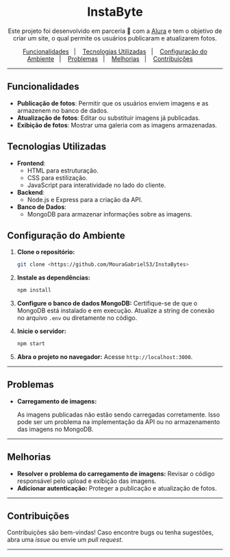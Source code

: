<h1 align="center"> InstaByte </h1>

<p align="center">
Este projeto foi desenvolvido em parceria 🤝 com a <a href="https://www.alura.com.br/">Alura</a> e tem o objetivo de criar um site, o qual permite os usuários publicaram e atualizarem fotos. 
</p>

<p align="center">
  <a href="#funcionalidades">Funcionalidades</a>&nbsp;&nbsp;&nbsp;|&nbsp;&nbsp;&nbsp;
  <a href="#tecnologias-utilizadas">Tecnologias Utilizadas</a>&nbsp;&nbsp;&nbsp;|&nbsp;&nbsp;&nbsp;
  <a href="#configuração-do-ambiente">Configuração do Ambiente</a>&nbsp;&nbsp;&nbsp;|&nbsp;&nbsp;&nbsp;
  <a href="#problemas">Problemas</a>&nbsp;&nbsp;&nbsp;|&nbsp;&nbsp;&nbsp;
  <a href="#melhorias">Melhorias</a>&nbsp;&nbsp;&nbsp;|&nbsp;&nbsp;&nbsp;
  <a href="#contribuições">Contribuições</a>&nbsp;&nbsp;&nbsp;&nbsp;&nbsp;&nbsp;  
</p>

---

## Funcionalidades

- **Publicação de fotos**: Permitir que os usuários enviem imagens e as armazenem no banco de dados.
- **Atualização de fotos**: Editar ou substituir imagens já publicadas.
- **Exibição de fotos**: Mostrar uma galeria com as imagens armazenadas.

## Tecnologias Utilizadas

- **Frontend**:
  - HTML para estruturação.
  - CSS para estilização.
  - JavaScript para interatividade no lado do cliente.
- **Backend**:
  - Node.js e Express para a criação da API.
- **Banco de Dados**:
  - MongoDB para armazenar informações sobre as imagens.

## Configuração do Ambiente

1. **Clone o repositório:**
   ```bash
   git clone <https://github.com/MouraGabriel53/InstaBytes>
   ```

2. **Instale as dependências:**
   ```bash
   npm install
   ```

3. **Configure o banco de dados MongoDB:**
   Certifique-se de que o MongoDB está instalado e em execução. Atualize a string de conexão no arquivo `.env` ou diretamente no código.

4. **Inicie o servidor:**
   ```bash
   npm start
   ```

5. **Abra o projeto no navegador:**
   Acesse `http://localhost:3000`.

---

## Problemas

- **Carregamento de imagens:**
  
  As imagens publicadas não estão sendo carregadas corretamente. Isso pode ser um problema na implementação da API ou no armazenamento das imagens no MongoDB.

---

## Melhorias

- **Resolver o problema do carregamento de imagens:** Revisar o código responsável pelo upload e exibição das imagens.
- **Adicionar autenticação:** Proteger a publicação e atualização de fotos.

---

## Contribuições

Contribuições são bem-vindas! Caso encontre bugs ou tenha sugestões, abra uma *issue* ou envie um *pull request*.

---


